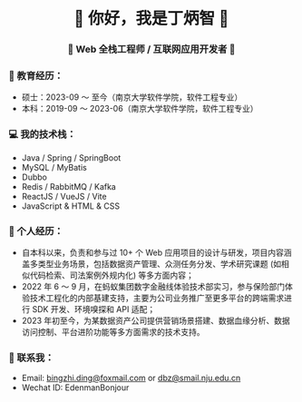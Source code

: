 <h1 align="center"> 🤩 你好，我是丁炳智 🤩 </h1>
<h3 align="center">🚀 Web 全栈工程师 / 互联网应用开发者 🚀</h3> 

### 🏫 教育经历：

- 硕士：2023-09 ～ 至今（南京大学软件学院，软件工程专业）
- 本科：2019-09 ～ 2023-06（南京大学软件学院，软件工程专业）

### 💻 我的技术栈：

- Java / Spring / SpringBoot
- MySQL / MyBatis
- Dubbo
- Redis / RabbitMQ / Kafka
- ReactJS / VueJS / Vite
- JavaScript & HTML & CSS

### 👨 个人经历：

- 自本科以来，负责和参与过 10+ 个 Web 应用项目的设计与研发，项目内容涵盖多类型业务场景，包括数据资产管理、众测任务分发、学术研究课题 (如相似代码检索、司法案例外规内化) 等多方面内容；
- 2022 年 6 ～ 9 月，在蚂蚁集团数字金融线体验技术部实习，参与保险部门体验技术工程化的内部基建支持，主要为公司业务推广至更多平台的跨端需求进行 SDK 开发、环境嗅探和 API 适配；
- 2023 年初至今，为某数据资产公司提供营销场景搭建、数据血缘分析、数据访问控制、平台进阶功能等多方面需求的技术支持。

### 📧 联系我：

- Email: bingzhi.ding@foxmail.com  or  dbz@smail.nju.edu.cn
- Wechat ID: EdenmanBonjour
